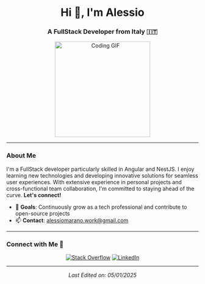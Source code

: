 <h1 align="center">Hi 👋, I'm Alessio</h1>
<h3 align="center">A FullStack Developer from Italy 🇮🇹</h3>

<p align="center">
  <img src="https://media4.giphy.com/media/VekcnHOwOI5So/giphy.gif?cid=ecf05e4730pe7qry6c39z6kawgfr1mblxe96dilo9jfeiv5e&rid=giphy.gif&ct=g" height="250" width="250" alt="Coding GIF" />
</p>

---

### About Me
<p>
  I'm a FullStack developer particularly skilled in Angular and NestJS. I enjoy learning new technologies and developing innovative solutions for seamless user experiences. With extensive experience in personal projects and cross-functional team collaboration, I'm committed to staying ahead of the curve. <b>Let's connect!</b>
</p>

- 🎯 **Goals**: Continuously grow as a tech professional and contribute to open-source projects
- 📫 **Contact**: [alessiomarano.work@gmail.com](mailto:alessiomarano.work@gmail.com)

---

### Connect with Me 🤝
<p align="center">
  <a href="https://stackoverflow.com/users/14182570/swampy469" target="blank"><img src="https://img.shields.io/badge/Stack_Overflow-F58025?style=for-the-badge&logo=stackoverflow&logoColor=white" alt="Stack Overflow" /></a>
  <a href="https://www.linkedin.com/in/alessio-marano-b440b7207/" target="blank"><img src="https://img.shields.io/badge/LinkedIn-0077B5?style=for-the-badge&logo=linkedin&logoColor=white" alt="LinkedIn" /></a>
</p>

---

<p align="center">
  <i>Last Edited on: 05/01/2025</i>
</p>
